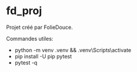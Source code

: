 # fd_proj

Projet créé par FolieDouce.

Commandes utiles:
- python -m venv .venv && .venv\Scripts\activate
- pip install -U pip pytest
- pytest -q
